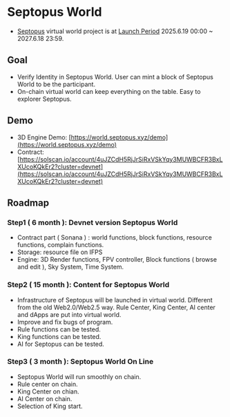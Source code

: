 # Septopus World

* [Septopus](https://septopus.xyz) virtual world project is at [Launch Period](https://septopus.xyz/declaration#launch-period) 2025.6.19 00:00 ~ 2027.6.18 23:59.

## Goal

* Verify Identity in Septopus World. User can mint a block of Septopus World to be the participant.
* On-chain virtual world can keep everything on the table. Easy to explorer Septopus.

## Demo

* 3D Engine Demo: [https://world.septopus.xyz/demo](https://world.septopus.xyz/demo)
* Contract: [https://solscan.io/account/4uJZCdH5RjJrSiRxVSkYqy3MUWBCFR3BxLXUcoKQkEr2?cluster=devnet](https://solscan.io/account/4uJZCdH5RjJrSiRxVSkYqy3MUWBCFR3BxLXUcoKQkEr2?cluster=devnet)

## Roadmap

### Step1 ( 6 month ): Devnet version Septopus World

* Contract part ( Sonana ) : world functions, block functions, resource functions, complain functions.
* Storage: resource file on IFPS
* Engine: 3D Render functions, FPV controller, Block functions ( browse and edit ), Sky System, Time System.

### Step2 ( 15 month ): Content for Septopus World

* Infrastructure of Septopus will be launched in virtual world. Different from the old Web2.0/Web2.5 way. Rule Center, King Center, AI center and dApps are put into virtual world. 
* Improve and fix bugs of program.
* Rule functions can be tested.
* King functions can be tested.
* AI for Septopus can be tested.

### Step3 ( 3 month ): Septopus World On Line

* Septopus World will run smoothly on chain.
* Rule center on chain.
* King Center on chian.
* AI Center on chain.
* Selection of King start.